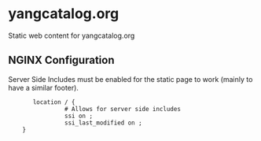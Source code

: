 # yangcatalog.org
Static web content for yangcatalog.org

## NGINX Configuration

Server Side Includes must be enabled for the static page to work (mainly to have a similar footer).

```
       location / {
                # Allows for server side includes
                ssi on ;
                ssi_last_modified on ;
	}
```
